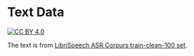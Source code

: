 
# Text Data

[![CC BY 4.0][cc-by-shield]][cc-by]

The text is  from [LibriSpeech ASR Corpurs train-clean-100 set](https://www.openslr.org/12).



[cc-by]: http://creativecommons.org/licenses/by/4.0/
[cc-by-image]: https://licensebuttons.net/l/by/88x31.png
[cc-by-shield]: https://img.shields.io/badge/License-CC%20BY%204.0-lightgrey.svg
